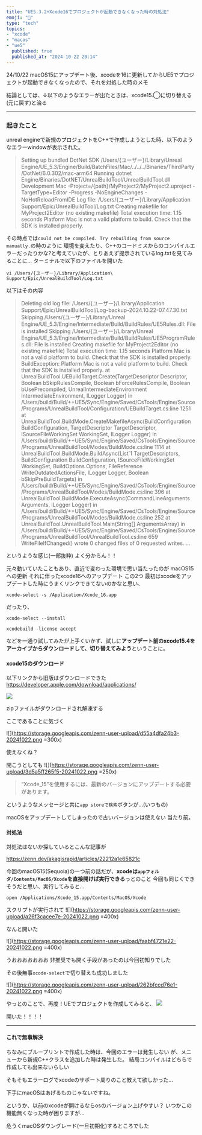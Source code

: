 ```yaml
---
title: "UE5.3.2+Xcode16でプロジェクトが起動できなくなった時の対処法"
emoji: "🚰"
type: "tech"
topics:
- "xcode"
- "macos"
- "ue5"
  published: true
  published_at: "2024-10-22 20:14"
---
```


24/10/22
macOS15にアップデート後、xcodeを16に更新してからUE5でプロジェクトが起動できなくなったので、それを対処した時のメモ

結論としては、↓以下のようなエラーが出たときは、xcode15.◯に切り替える(元に戻す)と治る

---
### 起きたこと
unreal engineで新規のプロジェクトをC++で作成しようとした時、以下のようなエラーwindowが表示された。

> Setting up bundled DotNet SDK
/Users/{ユーザー}/Library/Unreal Engine/UE_5.3/Engine/Build/BatchFiles/Mac/../../../Binaries/ThirdParty/DotNet/6.0.302/mac-arm64
Running dotnet Engine/Binaries/DotNET/UnrealBuildTool/UnrealBuildTool.dll Development Mac -Project=/{path}/MyProject2/MyProject2.uproject -TargetType=Editor -Progress -NoEngineChanges -NoHotReloadFromIDE
Log file: /Users/{ユーザー}/Library/Application Support/Epic/UnrealBuildTool/Log.txt
Creating makefile for MyProject2Editor (no existing makefile)
Total execution time: 1.15 seconds
Platform Mac is not a valid platform to build. Check that the SDK is installed properly.

その時点では`could not be compiled. Try rebuilding from source manually.`の時のように
環境を変えたり、C++のコードミスからのコンパイルエラーだったりかな?と考えていたが、とりあえず提示されているlog.txtを見てみることに...
ターミナルで以下のファイルを開いた
```
vi /Users/{ユーザー}/Library/Application\ Support/Epic/UnrealBuildTool/Log.txt
```
以下はその内容

> Deleting old log file: /Users/{ユーザー}/Library/Application Support/Epic/UnrealBuildTool/Log-backup-2024.10.22-07.47.30.txt
Skipping /Users/{ユーザー}/Library/Unreal Engine/UE_5.3/Engine/Intermediate/Build/BuildRules/UE5Rules.dll: File is installed
Skipping /Users/{ユーザー}/Library/Unreal Engine/UE_5.3/Engine/Intermediate/Build/BuildRules/UE5ProgramRules.dll: File is installed
Creating makefile for MyProject2Editor (no existing makefile)
Total execution time: 1.15 seconds
Platform Mac is not a valid platform to build. Check that the SDK is installed properly.
BuildException: Platform Mac is not a valid platform to build. Check that the SDK is installed properly.
at UnrealBuildTool.UEBuildTarget.Create(TargetDescriptor Descriptor, Boolean bSkipRulesCompile, Boolean bForceRulesCompile, Boolean bUsePrecompiled, UnrealIntermediateEnvironment IntermediateEnvironment, ILogger Logger) in /Users/build/Build/++UE5/Sync/Engine/Saved/CsTools/Engine/Source/Programs/UnrealBuildTool/Configuration/UEBuildTarget.cs:line 1251
at UnrealBuildTool.BuildMode.CreateMakefileAsync(BuildConfiguration BuildConfiguration, TargetDescriptor TargetDescriptor, ISourceFileWorkingSet WorkingSet, ILogger Logger) in /Users/build/Build/++UE5/Sync/Engine/Saved/CsTools/Engine/Source/Programs/UnrealBuildTool/Modes/BuildMode.cs:line 1114
at UnrealBuildTool.BuildMode.BuildAsync(List`1 TargetDescriptors, BuildConfiguration BuildConfiguration, ISourceFileWorkingSet WorkingSet, BuildOptions Options, FileReference WriteOutdatedActionsFile, ILogger Logger, Boolean bSkipPreBuildTargets) in /Users/build/Build/++UE5/Sync/Engine/Saved/CsTools/Engine/Source/Programs/UnrealBuildTool/Modes/BuildMode.cs:line 396
at UnrealBuildTool.BuildMode.ExecuteAsync(CommandLineArguments Arguments, ILogger Logger) in /Users/build/Build/++UE5/Sync/Engine/Saved/CsTools/Engine/Source/Programs/UnrealBuildTool/Modes/BuildMode.cs:line 252
at UnrealBuildTool.UnrealBuildTool.Main(String[] ArgumentsArray) in /Users/build/Build/++UE5/Sync/Engine/Saved/CsTools/Engine/Source/Programs/UnrealBuildTool/UnrealBuildTool.cs:line 659
WriteFileIfChanged() wrote 0 changed files of 0 requested writes.
...

というような感じ(一部抜粋)
よく分からん！！

元々動いていたこともあり、直近で変わった環境で思い当たったのが
macOS15への更新
それに伴ったxcode16へのアップデート
この2つ
最初はxcodeをアップデートした時にうまくリンクできてないのかなと思い、
```
xcode-select -s /Application/Xcode_16.app
```
だったり、
```
xcode-select --install
```
```
xcodebuild -license accept
```
などを一通り試してみたが上手くいかず、試しに**アップデート前のxcode15.4をアーカイブからダウンロードして、切り替えてみよう**ということに。

#### xcode15のダウンロード
以下リンクから旧版はダウンロードできた
https://developer.apple.com/download/applications/


![](https://storage.googleapis.com/zenn-user-upload/fb42c59a01b3-20241022.png)

zipファイルがダウンロードされ解凍する

ここであることに気づく

![](https://storage.googleapis.com/zenn-user-upload/d55a4dfa24b3-20241022.png =300x)

使えなくね？

開こうとしても
![](https://storage.googleapis.com/zenn-user-upload/3d5a5ff265f5-20241022.png =250x)
> “Xcode_15”を使用するには、最新のバージョンにアップデートする必要があります。

というようなメッセージと共に`app storeで検索`ボタンが...(いつもの)

macOSをアップデートしてしまったので古いバージョンは使えない
当たり前。

#### 対処法

対処法はないか探しているとこんな記事が

https://zenn.dev/akagisrapid/articles/22212a1e65821c

今回のmacOS15(Sequoia)の一つ前の話だが、**xcodeは`appフォルダ/Contents/MacOS/Xcode`を直接開けば実行できる**っとのこと
今回も同じくできそうだと思い、実行してみると...

```
open /Applications/Xcode_15.app/Contents/MacOS/Xcode
```
スクリプトが実行されて
![](https://storage.googleapis.com/zenn-user-upload/a26f3cacee7e-20241022.png =400x)

なんと開いた

![](https://storage.googleapis.com/zenn-user-upload/faabf4721e22-20241022.png =400x)

うおおおおおおお
非推奨でも開く手段があったのは今回初知りでした


その後無事`xcode-select`で切り替えも成功しました

![](https://storage.googleapis.com/zenn-user-upload/262bfccd76e1-20241022.png =400x)


やっとのことで、再度！UEでプロジェクトを作成してみると、
![](https://storage.googleapis.com/zenn-user-upload/26e783ad2744-20241022.png)

開いた！！！！

---

#### これで無事解決

ちなみにブループリントで作成した時は、今回のエラーは発生しない
が、メニューから新規C++クラスを追加した時は発生した。
結局コンパイルはどちらで作成しても出来ないらしい

そもそもエラーログでxcodeのサポート周りのこと教えて欲しかった...

下手にmacOSはあげるものじゃないですね。

というか、以前のxcodeが開けるならosのバージョン上げやすい？
いつかこの機能無くなった時が困りますが...

危うくmacOSダウングレード(一旦初期化)するところでした
